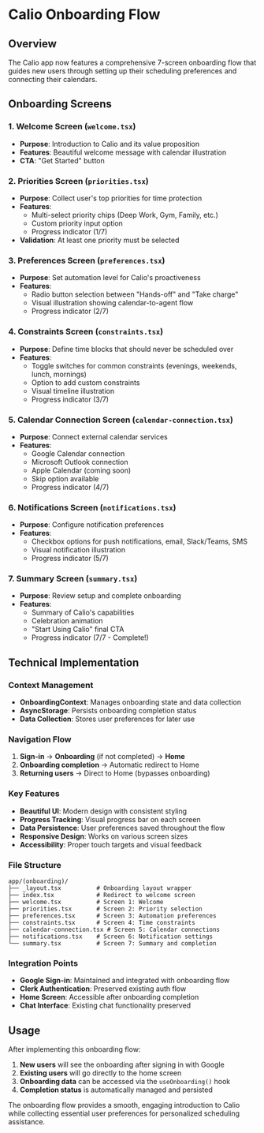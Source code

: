 # Calio Onboarding Flow

## Overview

The Calio app now features a comprehensive 7-screen onboarding flow that guides new users through setting up their scheduling preferences and connecting their calendars.

## Onboarding Screens

### 1. Welcome Screen (`welcome.tsx`)
- **Purpose**: Introduction to Calio and its value proposition
- **Features**: Beautiful welcome message with calendar illustration
- **CTA**: "Get Started" button

### 2. Priorities Screen (`priorities.tsx`)
- **Purpose**: Collect user's top priorities for time protection
- **Features**: 
  - Multi-select priority chips (Deep Work, Gym, Family, etc.)
  - Custom priority input option
  - Progress indicator (1/7)
- **Validation**: At least one priority must be selected

### 3. Preferences Screen (`preferences.tsx`)
- **Purpose**: Set automation level for Calio's proactiveness
- **Features**:
  - Radio button selection between "Hands-off" and "Take charge"
  - Visual illustration showing calendar-to-agent flow
  - Progress indicator (2/7)

### 4. Constraints Screen (`constraints.tsx`)
- **Purpose**: Define time blocks that should never be scheduled over
- **Features**:
  - Toggle switches for common constraints (evenings, weekends, lunch, mornings)
  - Option to add custom constraints
  - Visual timeline illustration
  - Progress indicator (3/7)

### 5. Calendar Connection Screen (`calendar-connection.tsx`)
- **Purpose**: Connect external calendar services
- **Features**:
  - Google Calendar connection
  - Microsoft Outlook connection
  - Apple Calendar (coming soon)
  - Skip option available
  - Progress indicator (4/7)

### 6. Notifications Screen (`notifications.tsx`)
- **Purpose**: Configure notification preferences
- **Features**:
  - Checkbox options for push notifications, email, Slack/Teams, SMS
  - Visual notification illustration
  - Progress indicator (5/7)

### 7. Summary Screen (`summary.tsx`)
- **Purpose**: Review setup and complete onboarding
- **Features**:
  - Summary of Calio's capabilities
  - Celebration animation
  - "Start Using Calio" final CTA
  - Progress indicator (7/7 - Complete!)

## Technical Implementation

### Context Management
- **OnboardingContext**: Manages onboarding state and data collection
- **AsyncStorage**: Persists onboarding completion status
- **Data Collection**: Stores user preferences for later use

### Navigation Flow
1. **Sign-in** → **Onboarding** (if not completed) → **Home**
2. **Onboarding completion** → Automatic redirect to Home
3. **Returning users** → Direct to Home (bypasses onboarding)

### Key Features
- **Beautiful UI**: Modern design with consistent styling
- **Progress Tracking**: Visual progress bar on each screen
- **Data Persistence**: User preferences saved throughout the flow
- **Responsive Design**: Works on various screen sizes
- **Accessibility**: Proper touch targets and visual feedback

### File Structure
```
app/(onboarding)/
├── _layout.tsx          # Onboarding layout wrapper
├── index.tsx            # Redirect to welcome screen
├── welcome.tsx          # Screen 1: Welcome
├── priorities.tsx       # Screen 2: Priority selection
├── preferences.tsx      # Screen 3: Automation preferences
├── constraints.tsx      # Screen 4: Time constraints
├── calendar-connection.tsx # Screen 5: Calendar connections
├── notifications.tsx    # Screen 6: Notification settings
└── summary.tsx          # Screen 7: Summary and completion
```

### Integration Points
- **Google Sign-in**: Maintained and integrated with onboarding flow
- **Clerk Authentication**: Preserved existing auth flow
- **Home Screen**: Accessible after onboarding completion
- **Chat Interface**: Existing chat functionality preserved

## Usage

After implementing this onboarding flow:

1. **New users** will see the onboarding after signing in with Google
2. **Existing users** will go directly to the home screen
3. **Onboarding data** can be accessed via the `useOnboarding()` hook
4. **Completion status** is automatically managed and persisted

The onboarding flow provides a smooth, engaging introduction to Calio while collecting essential user preferences for personalized scheduling assistance. 